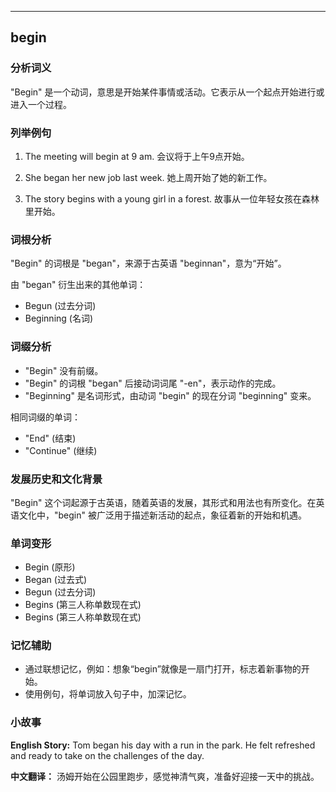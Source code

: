 
---------------
## begin
### 分析词义
"Begin" 是一个动词，意思是开始某件事情或活动。它表示从一个起点开始进行或进入一个过程。

### 列举例句
1. The meeting will begin at 9 am.
   会议将于上午9点开始。

2. She began her new job last week.
   她上周开始了她的新工作。

3. The story begins with a young girl in a forest.
   故事从一位年轻女孩在森林里开始。

### 词根分析
"Begin" 的词根是 "began"，来源于古英语 "beginnan"，意为“开始”。

由 "began" 衍生出来的其他单词：
- Begun (过去分词)
- Beginning (名词)

### 词缀分析
- "Begin" 没有前缀。
- "Begin" 的词根 "began" 后接动词词尾 "-en"，表示动作的完成。
- "Beginning" 是名词形式，由动词 "begin" 的现在分词 "beginning" 变来。

相同词缀的单词：
- "End" (结束)
- "Continue" (继续)

### 发展历史和文化背景
"Begin" 这个词起源于古英语，随着英语的发展，其形式和用法也有所变化。在英语文化中，"begin" 被广泛用于描述新活动的起点，象征着新的开始和机遇。

### 单词变形
- Begin (原形)
- Began (过去式)
- Begun (过去分词)
- Begins (第三人称单数现在式)
- Begins (第三人称单数现在式)

### 记忆辅助
- 通过联想记忆，例如：想象“begin”就像是一扇门打开，标志着新事物的开始。
- 使用例句，将单词放入句子中，加深记忆。

### 小故事
**English Story:**
Tom began his day with a run in the park. He felt refreshed and ready to take on the challenges of the day.

**中文翻译：**
汤姆开始在公园里跑步，感觉神清气爽，准备好迎接一天中的挑战。

